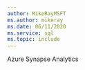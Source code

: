 ```yaml
---
author: MikeRayMSFT
ms.author: mikeray
ms.date: 06/11/2020
ms.service: sql
ms.topic: include
---
```


Azure Synapse Analytics